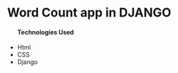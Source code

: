 <h1> Word Count app in DJANGO </h1>


<ul>
    <h4> Technologies Used </h4>
    <li> Html </li>
    <li> CSS </li>
    <li> Django </li>
</ul>